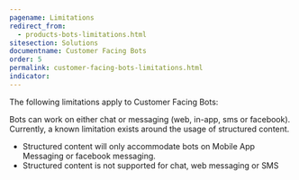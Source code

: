 ```yaml
---
pagename: Limitations
redirect_from:
  - products-bots-limitations.html
sitesection: Solutions
documentname: Customer Facing Bots
order: 5
permalink: customer-facing-bots-limitations.html
indicator:
---
```


The following limitations apply to Customer Facing Bots:

Bots can work on either chat or messaging (web, in-app, sms or facebook). Currently, a known limitation exists around the usage of structured content.

* Structured content will only accommodate bots on Mobile App Messaging or facebook messaging.
* Structured content is not supported for chat, web messaging or SMS

